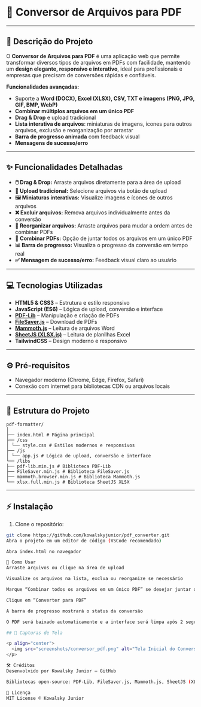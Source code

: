 # 📄 Conversor de Arquivos para PDF

---

## 📌 Descrição do Projeto

O **Conversor de Arquivos para PDF** é uma aplicação web que permite transformar diversos tipos de arquivos em PDFs com facilidade, mantendo um **design elegante, responsivo e interativo**, ideal para profissionais e empresas que precisam de conversões rápidas e confiáveis.

**Funcionalidades avançadas:**

- Suporte a **Word (DOCX), Excel (XLSX), CSV, TXT e imagens (PNG, JPG, GIF, BMP, WebP)**  
- **Combinar múltiplos arquivos em um único PDF**  
- **Drag & Drop** e upload tradicional  
- **Lista interativa de arquivos**: miniaturas de imagens, ícones para outros arquivos, exclusão e reorganização por arrastar  
- **Barra de progresso animada** com feedback visual  
- **Mensagens de sucesso/erro**  

---

## ✨ Funcionalidades Detalhadas

- **🖱️ Drag & Drop:** Arraste arquivos diretamente para a área de upload  
- **📁 Upload tradicional:** Selecione arquivos via botão de upload  
- **🖼️ Miniaturas interativas:** Visualize imagens e ícones de outros arquivos  
- **❌ Excluir arquivos:** Remova arquivos individualmente antes da conversão  
- **🔄 Reorganizar arquivos:** Arraste arquivos para mudar a ordem antes de combinar PDFs  
- **📑 Combinar PDFs:** Opção de juntar todos os arquivos em um único PDF  
- **📊 Barra de progresso:** Visualiza o progresso da conversão em tempo real  
- **✅ Mensagem de sucesso/erro:** Feedback visual claro ao usuário  
                   
---

## 💻 Tecnologias Utilizadas

- **HTML5 & CSS3** – Estrutura e estilo responsivo  
- **JavaScript (ES6)** – Lógica de upload, conversão e interface  
- **[PDF-Lib](https://pdf-lib.js.org/)** – Manipulação e criação de PDFs  
- **[FileSaver.js](https://github.com/eligrey/FileSaver.js/)** – Download de PDFs  
- **[Mammoth.js](https://github.com/mwilliamson/mammoth.js)** – Leitura de arquivos Word  
- **[SheetJS (XLSX.js)](https://sheetjs.com/)** – Leitura de planilhas Excel  
- **TailwindCSS** – Design moderno e responsivo  

---

## ⚙️ Pré-requisitos

- Navegador moderno (Chrome, Edge, Firefox, Safari)  
- Conexão com internet para bibliotecas CDN ou arquivos locais  

---

## 📂 Estrutura do Projeto

```
pdf-formatter/
│
├── index.html # Página principal
├── /css
│ └── style.css # Estilos modernos e responsivos
├── /js
│ └── app.js # Lógica de upload, conversão e interface
└── /libs
├── pdf-lib.min.js # Biblioteca PDF-Lib
├── FileSaver.min.js # Biblioteca FileSaver.js
├── mammoth.browser.min.js # Biblioteca Mammoth.js
└── xlsx.full.min.js # Biblioteca SheetJS XLSX
```

---

## ⚡ Instalação

1. Clone o repositório:

```bash
git clone https://github.com/kowalskyjunior/pdf_converter.git
Abra o projeto em um editor de código (VSCode recomendado)

Abra index.html no navegador

🚀 Como Usar
Arraste arquivos ou clique na área de upload

Visualize os arquivos na lista, exclua ou reorganize se necessário

Marque “Combinar todos os arquivos em um único PDF” se desejar juntar os arquivos

Clique em “Converter para PDF”

A barra de progresso mostrará o status da conversão

O PDF será baixado automaticamente e a interface será limpa após 2 segundos

## 📸 Capturas de Tela

<p align="center">
  <img src="screenshots/conversor_pdf.png" alt="Tela Inicial do Conversor PDF">
</p>

🛠️ Créditos
Desenvolvido por Kowalsky Junior – GitHub

Bibliotecas open-source: PDF-Lib, FileSaver.js, Mammoth.js, SheetJS (XLSX.js)

📜 Licença
MIT License © Kowalsky Junior